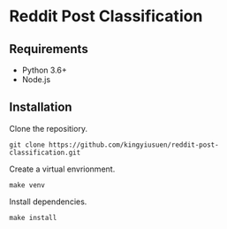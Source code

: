 # Reddit Post Classification

## Requirements

- Python 3.6+
- Node.js

## Installation

Clone the repositiory.

```
git clone https://github.com/kingyiusuen/reddit-post-classification.git
```

Create a virtual envrionment.

```
make venv
```

Install dependencies.

```
make install
```
